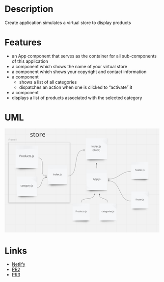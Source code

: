 # Description

Create application simulates a virtual store to display products

# Features
- an App component that serves as the container for all sub-components of this application
- a component which shows the name of your virtual store
- a component which shows your copyright and contact information
- a component
  - shows a list of all categories
  - dispatches an action when one is clicked to “activate” it
- a component
- displays a list of products associated with the selected category

# UML
![](./storuml.png)

# Links
- [Netlify](https://stalwart-pika-161fc2.netlify.app)
- [PR2](https://github.com/WalidAlrefai/virtualstore/pull/2)
- [PR3](https://github.com/WalidAlrefai/virtualstore/pull/3)
